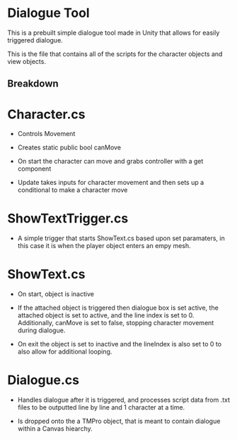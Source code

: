 # Dialogue Tool

This is a prebuilt simple dialogue tool made in Unity that allows for easily triggered dialogue.

This is the file that contains all of the scripts for the character objects and view objects.

## Breakdown

# Character.cs

- Controls Movement

- Creates static public bool canMove

- On start the character can move and grabs controller with a get component

- Update takes inputs for character movement and then sets up a conditional to make a character move

# ShowTextTrigger.cs

- A simple trigger that starts ShowText.cs based upon set paramaters, in this case it is when the player object enters an empy mesh.

# ShowText.cs

- On start, object is inactive

- If the attached object is triggered then dialogue box is set active, the attached object is set to active, and the line index is set to 0. Additionally, canMove is set to false, stopping character movement during dialogue.

- On exit the object is set to inactive and the lineIndex is also set to 0 to also allow for additional looping.

# Dialogue.cs

- Handles dialogue after it is triggered, and processes script data from .txt files to be outputted line by line and 1 character at a time.

- Is dropped onto the a TMPro object, that is meant to contain dialogue within a Canvas hiearchy.
